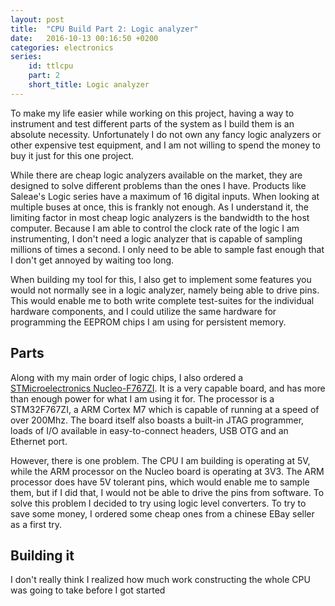 ```yaml
---
layout: post
title:  "CPU Build Part 2: Logic analyzer"
date:   2016-10-13 00:16:50 +0200
categories: electronics
series:
    id: ttlcpu
    part: 2
    short_title: Logic analyzer
---
```


To make my life easier while working on this project, having a way to instrument and test different parts of the system as I build them is an absolute necessity. Unfortunately I do not own any fancy logic analyzers or other expensive test equipment, and I am not willing to spend the money to buy it just for this one project.

While there are cheap logic analyzers available on the market, they are designed to solve different problems than the ones I have. Products like Saleae's Logic series have a maximum of 16 digital inputs. When looking at multiple buses at once, this is frankly not enough. As I understand it, the limiting factor in most cheap logic analyzers is the bandwidth to the host computer. Because I am able to control the clock rate of the logic I am instrumenting, I don't need a logic analyzer that is capable of sampling millions of times a second. I only need to be able to sample fast enough that I don't get annoyed by waiting too long.

When building my tool for this, I also get to implement some features you would not normally see in a logic analyzer, namely being able to drive pins. This would enable me to both write complete test-suites for the individual hardware components, and I could utilize the same hardware for programming the EEPROM chips I am using for persistent memory.

## Parts
Along with my main order of logic chips, I also ordered a [STMicroelectronics Nucleo-F767ZI](http://www.st.com/content/st_com/en/products/evaluation-tools/product-evaluation-tools/mcu-eval-tools/stm32-mcu-eval-tools/stm32-mcu-nucleo/nucleo-f767zi.html). It is a very capable board, and has more than enough power for what I am using it for. The processor is a STM32F767ZI, a ARM Cortex M7 which is capable of running at a speed of over 200Mhz. The board itself also boasts a built-in JTAG programmer, loads of I/O available in easy-to-connect headers, USB OTG and an Ethernet port.

However, there is one problem. The CPU I am building is operating at 5V, while the ARM processor on the Nucleo board is operating at 3V3. The ARM processor does have 5V tolerant pins, which would enable me to sample them, but if I did that, I would not be able to drive the pins from software. To solve this problem I decided to try using logic level converters. To try to save some money, I ordered some cheap ones from a chinese EBay seller as a first try.

## Building it
I don't really think I realized how much work constructing the whole CPU was going to take before I got started 
